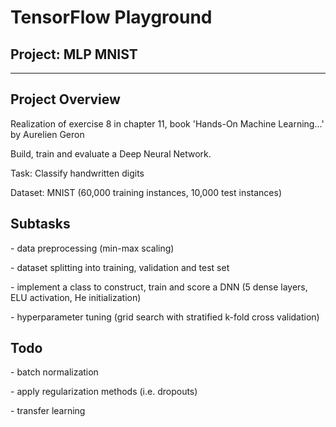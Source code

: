 
# TensorFlow Playground
## Project: MLP MNIST
---
## Project Overview
Realization of exercise 8 in chapter 11, book 'Hands-On Machine Learning...' by Aurelien Geron

Build, train and evaluate a Deep Neural Network.

Task: Classify handwritten digits

Dataset: MNIST (60,000 training instances, 10,000 test instances)

## Subtasks
\- data preprocessing (min-max scaling)

\- dataset splitting into training, validation and test set

\- implement a class to construct, train and score a DNN (5 dense layers, ELU activation, He initialization)

\- hyperparameter tuning (grid search with stratified k-fold cross validation)

## Todo
\- batch normalization

\- apply regularization methods (i.e. dropouts)

\- transfer learning